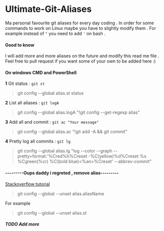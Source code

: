 # Ultimate-Git-Aliases
Ma personal favourite git aliases for every day coding . In order for some commands to work on Linux maybe you have to slightly modify them . For example instead of `"` you need to add `'` on bash .

#### Good to know
I will add more and more aliases on the future and modify this read me file . Feel free to pull request if you want some of your own to be added here :)

#### On windows CMD and PowerShell

**1** Git status : `git st`
> git config --global alias.st status

**2** List all aliases : `git logA`
> git config --global alias.logA "!git config --get-regexp alias"

**3** Add all and commit : `git ac "Your message"`
> git config --global alias.ac "!git add -A && git commit"

**4** Pretty log all commits : `git lg`
> git config --global alias.lg "log --color --graph --pretty=format:'%Cred%h%Creset -%C(yellow)%d%Creset %s %Cgreen(%cr) %C(bold blue)<%an>%Creset' --abbrev-commit"

#### ---------Oups daddy i regreted , remove alias---------

[Stackoverflow tutorial](https://stackoverflow.com/questions/23512402/how-can-i-delete-a-git-alias)

>git config --global --unset alias.aliasName

For example

>git config --global --unset alias.st

##### TODO Add more
